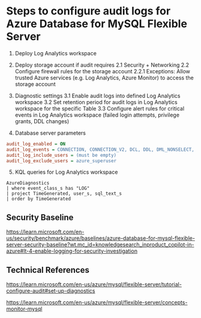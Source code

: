 # Steps to configure audit logs for Azure Database for MySQL Flexible Server

1. Deploy Log Analytics workspace

2. Deploy storage account if audit requires
2.1 Security + Networking 
2.2 Configure firewall rules for the storage account
2.2.1 Exceptions: Allow trusted Azure services (e.g. Log Analytics, Azure Monitor) to access the storage account  


3. Diagnostic settings
3.1 Enable audit logs into defined Log Analytics workspace
3.2 Set retention period for audit logs in Log Analytics workspace for the specific Table
3.3 Configure alert rules for critical events in Log Analytics workspace (failed login attempts, privilege grants, DDL changes)


4. Database server parameters
```ini
audit_log_enabled = ON
audit_log_events = CONNECTION, CONNECTION_V2, DCL, DDL, DML_NONSELECT, TABLE_ACCESS
audit_log_include_users = (must be empty)
audit_log_exclude_users = azure_superuser
```

5. KQL queries for Log Analytics workspace
```kql
AzureDiagnostics 
| where event_class_s has "LOG"
| project TimeGenerated, user_s, sql_text_s
| order by TimeGenerated
```

## Security Baseline
https://learn.microsoft.com/en-us/security/benchmark/azure/baselines/azure-database-for-mysql-flexible-server-security-baseline?wt.mc_id=knowledgesearch_inproduct_copilot-in-azure#lt-4-enable-logging-for-security-investigation


## Technical References
https://learn.microsoft.com/en-us/azure/mysql/flexible-server/tutorial-configure-audit#set-up-diagnostics

https://learn.microsoft.com/en-us/azure/mysql/flexible-server/concepts-monitor-mysql
